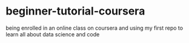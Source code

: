 # beginner-tutorial-coursera
being enrolled in an online class on coursera and using my first repo to learn all about data science and code
